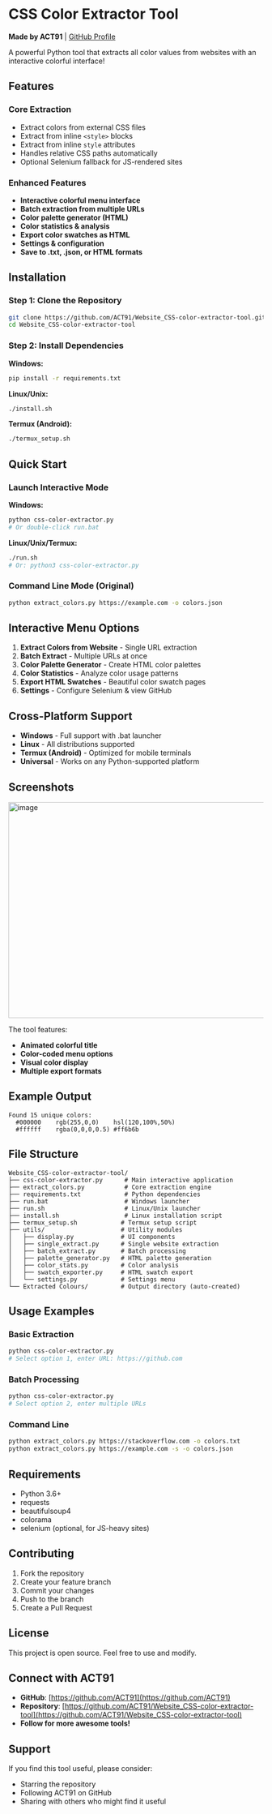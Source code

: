# CSS Color Extractor Tool

**Made by ACT91** | [GitHub Profile](https://github.com/ACT91)

A powerful Python tool that extracts all color values from websites with an interactive colorful interface!

## Features

### Core Extraction
- Extract colors from external CSS files
- Extract from inline `<style>` blocks  
- Extract from inline `style` attributes
- Handles relative CSS paths automatically
- Optional Selenium fallback for JS-rendered sites

### Enhanced Features
- **Interactive colorful menu interface**
- **Batch extraction from multiple URLs**
- **Color palette generator (HTML)**
- **Color statistics & analysis**
- **Export color swatches as HTML**
- **Settings & configuration**
- **Save to .txt, .json, or HTML formats**

## Installation

### Step 1: Clone the Repository
```bash
git clone https://github.com/ACT91/Website_CSS-color-extractor-tool.git
cd Website_CSS-color-extractor-tool
```

### Step 2: Install Dependencies

**Windows:**
```bash
pip install -r requirements.txt
```

**Linux/Unix:**
```bash
./install.sh
```

**Termux (Android):**
```bash
./termux_setup.sh
```

## Quick Start

### Launch Interactive Mode

**Windows:**
```bash
python css-color-extractor.py
# Or double-click run.bat
```

**Linux/Unix/Termux:**
```bash
./run.sh
# Or: python3 css-color-extractor.py
```

### Command Line Mode (Original)
```bash
python extract_colors.py https://example.com -o colors.json
```

## Interactive Menu Options

1. **Extract Colors from Website** - Single URL extraction
2. **Batch Extract** - Multiple URLs at once
3. **Color Palette Generator** - Create HTML color palettes
4. **Color Statistics** - Analyze color usage patterns
5. **Export HTML Swatches** - Beautiful color swatch pages
6. **Settings** - Configure Selenium & view GitHub

## Cross-Platform Support

- **Windows** - Full support with .bat launcher
- **Linux** - All distributions supported
- **Termux (Android)** - Optimized for mobile terminals
- **Universal** - Works on any Python-supported platform

## Screenshots
<img width="717" height="426" alt="image" src="https://github.com/user-attachments/assets/a3fe8f77-0a60-42d4-bf7c-d3805b0ffaa9" />



The tool features:
- **Animated colorful title**
- **Color-coded menu options**
- **Visual color display**
- **Multiple export formats**

## Example Output

```
Found 15 unique colors:
  #000000    rgb(255,0,0)    hsl(120,100%,50%)
  #ffffff    rgba(0,0,0,0.5) #ff6b6b
```

## File Structure

```
Website_CSS-color-extractor-tool/
├── css-color-extractor.py      # Main interactive application
├── extract_colors.py           # Core extraction engine
├── requirements.txt            # Python dependencies
├── run.bat                     # Windows launcher
├── run.sh                      # Linux/Unix launcher
├── install.sh                  # Linux installation script
├── termux_setup.sh            # Termux setup script
├── utils/                     # Utility modules
│   ├── display.py             # UI components
│   ├── single_extract.py      # Single website extraction
│   ├── batch_extract.py       # Batch processing
│   ├── palette_generator.py   # HTML palette generation
│   ├── color_stats.py         # Color analysis
│   ├── swatch_exporter.py     # HTML swatch export
│   └── settings.py            # Settings menu
└── Extracted Colours/         # Output directory (auto-created)
```

## Usage Examples

### Basic Extraction
```bash
python css-color-extractor.py
# Select option 1, enter URL: https://github.com
```

### Batch Processing
```bash
python css-color-extractor.py
# Select option 2, enter multiple URLs
```

### Command Line
```bash
python extract_colors.py https://stackoverflow.com -o colors.txt
python extract_colors.py https://example.com -s -o colors.json
```

## Requirements

- Python 3.6+
- requests
- beautifulsoup4
- colorama
- selenium (optional, for JS-heavy sites)

## Contributing

1. Fork the repository
2. Create your feature branch
3. Commit your changes
4. Push to the branch
5. Create a Pull Request

## License

This project is open source. Feel free to use and modify.

## Connect with ACT91

- **GitHub**: [https://github.com/ACT91](https://github.com/ACT91)
- **Repository**: [https://github.com/ACT91/Website_CSS-color-extractor-tool](https://github.com/ACT91/Website_CSS-color-extractor-tool)
- **Follow for more awesome tools!**

## Support

If you find this tool useful, please consider:
- Starring the repository
- Following ACT91 on GitHub
- Sharing with others who might find it useful
